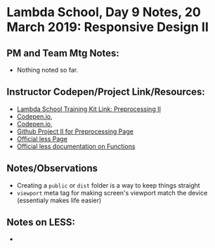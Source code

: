 # Lambda School, Day 9 Notes, 20 March 2019: Responsive Design II


## PM and Team Mtg Notes:
- Nothing noted so far. 


## Instructor Codepen/Project Link/Resources:
- [Lambda School Training Kit Link: Preprocessing II](https://learn.lambdaschool.com/fsw/module/rec1hru3bo6l0uxn2)
- [Codepen.io, ]()
- [Codepen.io, ]()
- [Github Project II for Preprocessing Page](https://github.com/LambdaSchool/Preprocessing-II)
- [Official less Page](http://lesscss.org/)
- [Official less documentation on Functions](http://lesscss.org/functions/)

## Notes/Observations
- Creating a `public` or `dist` folder is a way to keep things straight
- `viewport` meta tag for making screen's viewport match the device (essentialy makes life easier)

## Notes on LESS:
-